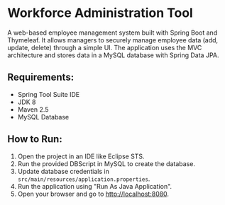 # **Workforce Administration Tool**

A web-based employee management system built with Spring Boot and Thymeleaf. It allows managers to securely manage employee data (add, update, delete) through a simple UI. The application uses the MVC architecture and stores data in a MySQL database with Spring Data JPA.

## **Requirements:**
- Spring Tool Suite IDE
- JDK 8
- Maven 2.5
- MySQL Database

## **How to Run:**
1. Open the project in an IDE like Eclipse STS.
2. Run the provided DBScript in MySQL to create the database.
3. Update database credentials in `src/main/resources/application.properties`.
4. Run the application using "Run As Java Application".
5. Open your browser and go to [http://localhost:8080](http://localhost:8080).



